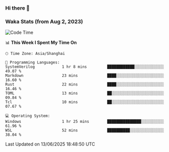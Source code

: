 ### Hi there 👋

### Waka Stats (from Aug 2, 2023)

<!--START_SECTION:waka-->
![Code Time](http://img.shields.io/badge/Code%20Time-894%20hrs%2054%20mins-blue)

📊 **This Week I Spent My Time On** 

```text
🕑︎ Time Zone: Asia/Shanghai

💬 Programming Languages: 
SystemVerilog            1 hr 8 mins         ████████████░░░░░░░░░░░░░   49.07 % 
Markdown                 23 mins             ████░░░░░░░░░░░░░░░░░░░░░   16.60 % 
Rust                     22 mins             ████░░░░░░░░░░░░░░░░░░░░░   16.46 % 
TOML                     13 mins             ██░░░░░░░░░░░░░░░░░░░░░░░   09.84 % 
Tcl                      10 mins             ██░░░░░░░░░░░░░░░░░░░░░░░   07.67 % 

💻 Operating System: 
Windows                  1 hr 25 mins        ███████████████░░░░░░░░░░   61.96 % 
WSL                      52 mins             ██████████░░░░░░░░░░░░░░░   38.04 % 
```


 Last Updated on 13/06/2025 18:48:50 UTC
<!--END_SECTION:waka-->
